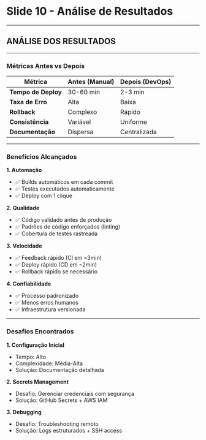 # Slide 10 - Análise de Resultados

---

## ANÁLISE DOS RESULTADOS

---

### Métricas Antes vs Depois

| Métrica | Antes (Manual) | Depois (DevOps) |
|---------|----------------|-----------------|
| **Tempo de Deploy** | 30-60 min | 2-3 min |
| **Taxa de Erro** | Alta | Baixa |
| **Rollback** | Complexo | Rápido |
| **Consistência** | Variável | Uniforme |
| **Documentação** | Dispersa | Centralizada |

---

### Benefícios Alcançados

**1. Automação**
- ✅ Builds automáticos em cada commit
- ✅ Testes executados automaticamente
- ✅ Deploy com 1 clique

**2. Qualidade**
- ✅ Código validado antes de produção
- ✅ Padrões de código enforçados (linting)
- ✅ Cobertura de testes rastreada

**3. Velocidade**
- ✅ Feedback rápido (CI em ~3min)
- ✅ Deploy rápido (CD em ~2min)
- ✅ Rollback rápido se necessário

**4. Confiabilidade**
- ✅ Processo padronizado
- ✅ Menos erros humanos
- ✅ Infraestrutura versionada

---

### Desafios Encontrados

**1. Configuração Inicial**
- Tempo: Alto
- Complexidade: Média-Alta
- Solução: Documentação detalhada

**2. Secrets Management**
- Desafio: Gerenciar credenciais com segurança
- Solução: GitHub Secrets + AWS IAM

**3. Debugging**
- Desafio: Troubleshooting remoto
- Solução: Logs estruturados + SSH access

